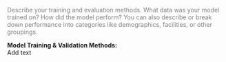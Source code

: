 <span style="color: gray;"> Describe your training and evaluation methods.  What data was your model trained on?  How did the model perform?  You can also describe or break down performance into categories like demographics, facilities, or other groupings. </span>  

**Model Training & Validation Methods:**  
Add text
